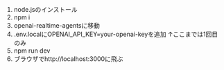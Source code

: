 1. node.jsのインストール
2. npm i
3. openai-realtime-agentsに移動
4. .env.localにOPENAI_API_KEY=your-openai-keyを追加
   ↑ここまでは1回目のみ
6. npm run dev
7. ブラウザでhttp://localhost:3000に飛ぶ
